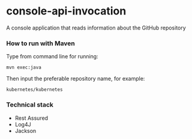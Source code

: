 # console-api-invocation

A console application that reads information about the GitHub repository

### How to run with Maven

Type from command line for running:

```
mvn exec:java
```
Then input the preferable repository name, for example:

```
kubernetes/kubernetes
```

### Technical stack

* Rest Assured
* Log4J
* Jackson